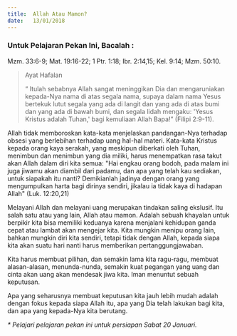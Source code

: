 ```yaml
---
title:  Allah Atau Mamon?
date:   13/01/2018
---
```


### Untuk Pelajaran Pekan Ini, Bacalah :
Mzm. 33:6-9; Mat. 19:16-22; 1 Ptr. 1:18; Ibr. 2:14,15; Kel. 9:14; Mzm. 50:10.

> <p>Ayat Hafalan</p>
> “ Itulah sebabnya Allah sangat meninggikan Dia dan mengaruniakan kepada-Nya nama di atas segala nama, supaya dalam nama Yesus bertekuk lutut segala yang ada di langit dan yang ada di atas bumi dan yang ada di bawah bumi, dan segala lidah mengaku: 'Yesus Kristus adalah Tuhan,' bagi kemuliaan Allah Bapa!” (Filipi 2:9-11). 

Allah tidak memboroskan kata-kata menjelaskan pandangan-Nya terhadap obsesi yang berlebihan terhadap uang hal-hal materi. Kata-kata Kristus kepada orang kaya serakah, yang meskipun diberkati oleh Tuhan, menimbun dan menimbun yang dia miliki, harus menempatkan rasa takut akan Allah dalam diri kita semua: "Hai engkau orang bodoh, pada malam ini juga jiwamu akan diambil dari padamu, dan apa yang telah kau sediakan, untuk siapakah itu nanti? Demikianlah jadinya dengan orang yang mengumpulkan harta bagi dirinya sendiri, jikalau ia tidak kaya di hadapan Allah" (Luk. 12:20,21)

Melayani Allah dan melayani uang merupakan tindakan saling ekslusif. Itu salah satu atau yang lain, Allah atau mamon. Adalah sebuah khayalan untuk berpikir kita bisa memiliki keduanya karena menjalani kehidupan ganda cepat atau lambat akan mengejar kita. Kita mungkin menipu orang lain, bahkan mungkin diri kita sendiri, tetapi tidak dengan Allah, kepada siapa kita akan suatu hari nanti harus memberikan pertanggungjawaban.

Kita harus membuat pilihan, dan semakin lama kita ragu-ragu, membuat alasan-alasan, menunda-nunda, semakin kuat pegangan yang uang dan cinta akan uang akan mendesak jiwa kita. Iman menuntut sebuah keputusan. 

Apa yang seharusnya membuat keputusan kita jauh lebih mudah adalah dengan fokus kepada siapa Allah itu, apa yang Dia telah lakukan bagi kita, dan apa yang kepada-Nya kita berutang.

_* Pelajari pelajaran pekan ini untuk persiapan Sabat 20 Januari._